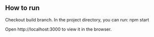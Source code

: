 ## How to run

Checkout build branch.
In the project directory, you can run:
npm start

Open http://localhost:3000 to view it in the browser.

